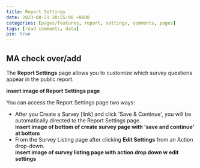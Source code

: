 ```yaml
---
title: Report Settings
date: 2023-08-21 20:55:00 +0800
categories: [pages/features, report, settings, comments, pages]
tags: [read comments, data]
pin: true
---
```


## MA check over/add

The **Report Settings** page allows you to customize which survey questions appear in the public report.  

**insert image of Report Settings page**  

You can access the Report Settings page two ways:
- After you Create a Survey [link] and click 'Save & Continue', you will be automatically directed to the Report Settings page.  
  **insert image of bottom of create survey page with 'save and continue' at bottom**  
- From the Survey Listing page after clicking **Edit Settings** from an Action drop-down.  
  **insert image of survey listing page with action drop down w edit settings**


  



